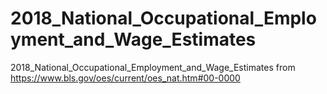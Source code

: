 # 2018_National_Occupational_Employment_and_Wage_Estimates
2018_National_Occupational_Employment_and_Wage_Estimates from https://www.bls.gov/oes/current/oes_nat.htm#00-0000
